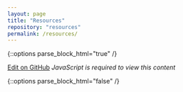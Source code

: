 ```yaml
---
layout: page
title: "Resources"
repository: "resources"
permalink: /resources/
---
```



{::options parse_block_html="true" /}

  <a href="https://github.com/datacommunity/{{ page.repository }}/edit/master/data.json" target="_blank">Edit on GitHub</a>
  <i>JavaScript is required to view this content</i>
  
  <div class="data" id="{{ page.repository }}"></div>

  <script src="https://ajax.googleapis.com/ajax/libs/jquery/1.10.1/jquery.min.js"></script>
  <script src="{{ site.url }}/assets/js/data.js"></script>

{::options parse_block_html="false" /}
